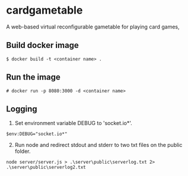 # cardgametable
A web-based virtual reconfigurable gametable for playing card games,

## Build docker image

```
$ docker build -t <container name> .
```

## Run the image
```
# docker run -p 8080:3000 -d <container name>
```

## Logging
1. Set environment variable DEBUG to 'socket.io*'.
```
$env:DEBUG="socket.io*"
```
2. Run node and redirect stdout and stderr to two txt files on the public folder. 
```
node server/server.js > .\server\public\serverlog.txt 2> .\server\public\serverlog2.txt
```
